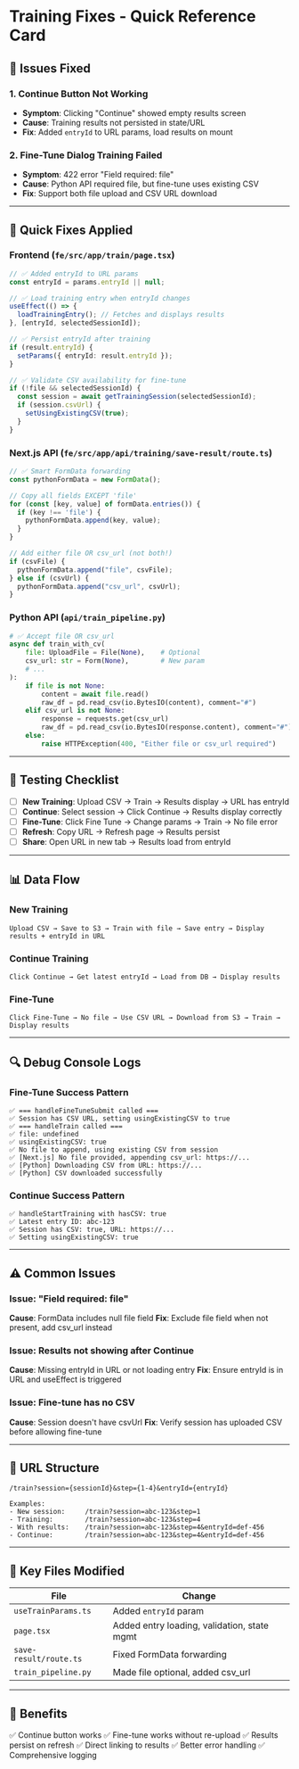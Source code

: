 # Training Fixes - Quick Reference Card

## 🐛 Issues Fixed

### 1. Continue Button Not Working
- **Symptom**: Clicking "Continue" showed empty results screen
- **Cause**: Training results not persisted in state/URL
- **Fix**: Added `entryId` to URL params, load results on mount

### 2. Fine-Tune Dialog Training Failed
- **Symptom**: 422 error "Field required: file"
- **Cause**: Python API required file, but fine-tune uses existing CSV
- **Fix**: Support both file upload and CSV URL download

---

## 🔧 Quick Fixes Applied

### Frontend (`fe/src/app/train/page.tsx`)
```typescript
// ✅ Added entryId to URL params
const entryId = params.entryId || null;

// ✅ Load training entry when entryId changes
useEffect(() => {
  loadTrainingEntry(); // Fetches and displays results
}, [entryId, selectedSessionId]);

// ✅ Persist entryId after training
if (result.entryId) {
  setParams({ entryId: result.entryId });
}

// ✅ Validate CSV availability for fine-tune
if (!file && selectedSessionId) {
  const session = await getTrainingSession(selectedSessionId);
  if (session.csvUrl) {
    setUsingExistingCSV(true);
  }
}
```

### Next.js API (`fe/src/app/api/training/save-result/route.ts`)
```typescript
// ✅ Smart FormData forwarding
const pythonFormData = new FormData();

// Copy all fields EXCEPT 'file'
for (const [key, value] of formData.entries()) {
  if (key !== 'file') {
    pythonFormData.append(key, value);
  }
}

// Add either file OR csv_url (not both!)
if (csvFile) {
  pythonFormData.append("file", csvFile);
} else if (csvUrl) {
  pythonFormData.append("csv_url", csvUrl);
}
```

### Python API (`api/train_pipeline.py`)
```python
# ✅ Accept file OR csv_url
async def train_with_cv(
    file: UploadFile = File(None),    # Optional
    csv_url: str = Form(None),        # New param
    # ...
):
    if file is not None:
        content = await file.read()
        raw_df = pd.read_csv(io.BytesIO(content), comment="#")
    elif csv_url is not None:
        response = requests.get(csv_url)
        raw_df = pd.read_csv(io.BytesIO(response.content), comment="#")
    else:
        raise HTTPException(400, "Either file or csv_url required")
```

---

## 🧪 Testing Checklist

- [ ] **New Training**: Upload CSV → Train → Results display → URL has entryId
- [ ] **Continue**: Select session → Click Continue → Results display correctly
- [ ] **Fine-Tune**: Click Fine Tune → Change params → Train → No file error
- [ ] **Refresh**: Copy URL → Refresh page → Results persist
- [ ] **Share**: Open URL in new tab → Results load from entryId

---

## 📊 Data Flow

### New Training
```
Upload CSV → Save to S3 → Train with file → Save entry → Display results + entryId in URL
```

### Continue Training
```
Click Continue → Get latest entryId → Load from DB → Display results
```

### Fine-Tune
```
Click Fine-Tune → No file → Use CSV URL → Download from S3 → Train → Display results
```

---

## 🔍 Debug Console Logs

### Fine-Tune Success Pattern
```
✅ === handleFineTuneSubmit called ===
✅ Session has CSV URL, setting usingExistingCSV to true
✅ === handleTrain called ===
✅ file: undefined
✅ usingExistingCSV: true
✅ No file to append, using existing CSV from session
✅ [Next.js] No file provided, appending csv_url: https://...
✅ [Python] Downloading CSV from URL: https://...
✅ [Python] CSV downloaded successfully
```

### Continue Success Pattern
```
✅ handleStartTraining with hasCSV: true
✅ Latest entry ID: abc-123
✅ Session has CSV: true, URL: https://...
✅ Setting usingExistingCSV: true
```

---

## ⚠️ Common Issues

### Issue: "Field required: file"
**Cause**: FormData includes null file field
**Fix**: Exclude file field when not present, add csv_url instead

### Issue: Results not showing after Continue
**Cause**: Missing entryId in URL or not loading entry
**Fix**: Ensure entryId is in URL and useEffect is triggered

### Issue: Fine-tune has no CSV
**Cause**: Session doesn't have csvUrl
**Fix**: Verify session has uploaded CSV before allowing fine-tune

---

## 📝 URL Structure

```
/train?session={sessionId}&step={1-4}&entryId={entryId}

Examples:
- New session:     /train?session=abc-123&step=1
- Training:        /train?session=abc-123&step=4
- With results:    /train?session=abc-123&step=4&entryId=def-456
- Continue:        /train?session=abc-123&step=4&entryId=def-456
```

---

## 🎯 Key Files Modified

| File | Change |
|------|--------|
| `useTrainParams.ts` | Added `entryId` param |
| `page.tsx` | Added entry loading, validation, state mgmt |
| `save-result/route.ts` | Fixed FormData forwarding |
| `train_pipeline.py` | Made file optional, added csv_url |

---

## 🚀 Benefits

✅ Continue button works
✅ Fine-tune works without re-upload
✅ Results persist on refresh
✅ Direct linking to results
✅ Better error handling
✅ Comprehensive logging
